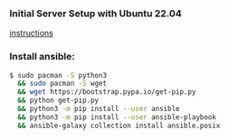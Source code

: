 ### Initial Server Setup with Ubuntu 22.04
[instructions](https://www.digitalocean.com/community/tutorials/initial-server-setup-with-ubuntu-22-04)
### Install ansible:
```bash
$ sudo pacman -S python3 
  && sudo pacman -S wget 
  && wget https://bootstrap.pypa.io/get-pip.py 
  && python get-pip.py 
  && python3 -m pip install --user ansible 
  && python3 -m pip install --user ansible-playbook 
  && ansible-galaxy collection install ansible.posix
```